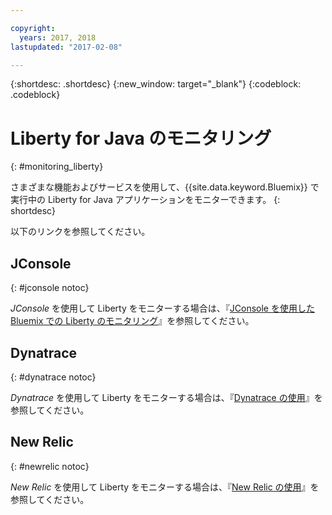 ```yaml
---

copyright:
  years: 2017, 2018
lastupdated: "2017-02-08"

---
```


{:shortdesc: .shortdesc}
{:new_window: target="_blank"}
{:codeblock: .codeblock}

# Liberty for Java のモニタリング
{: #monitoring_liberty}

さまざまな機能およびサービスを使用して、{{site.data.keyword.Bluemix}} で実行中の Liberty for Java アプリケーションをモニターできます。
{: shortdesc}

以下のリンクを参照してください。

## JConsole
{: #jconsole notoc}

*JConsole* を使用して Liberty をモニターする場合は、『[JConsole を使用した Bluemix での Liberty のモニタリング](jconsole.html)』を参照してください。

## Dynatrace
{: #dynatrace notoc}

*Dynatrace* を使用して Liberty をモニターする場合は、『[Dynatrace の使用](dynatrace.html)』を参照してください。

## New Relic
{: #newrelic notoc}

*New Relic* を使用して Liberty をモニターする場合は、『[New Relic の使用](newRelic.html)』を参照してください。

